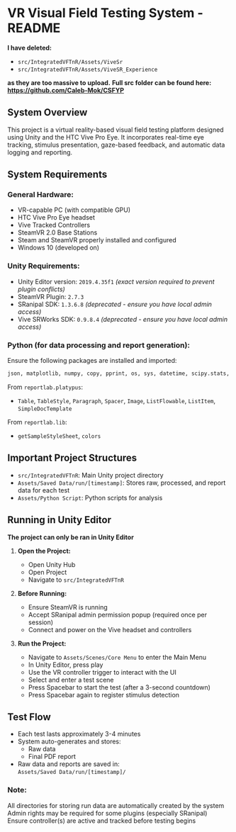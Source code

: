 
# VR Visual Field Testing System - README

**I have deleted:**
* `src/IntegratedVFTnR/Assets/ViveSr` 
* `src/IntegratedVFTnR/Assets/ViveSR_Experience` 
  
**as they are too massive to upload.**
**Full src folder can be found here: https://github.com/Caleb-Mok/CSFYP**

## System Overview

This project is a virtual reality-based visual field testing platform designed using Unity and the HTC Vive Pro Eye. It incorporates real-time eye tracking, stimulus presentation, gaze-based feedback, and automatic data logging and reporting.



## System Requirements

### General Hardware:
* VR-capable PC (with compatible GPU)
* HTC Vive Pro Eye headset
* Vive Tracked Controllers
* SteamVR 2.0 Base Stations
* Steam and SteamVR properly installed and configured
* Windows 10 (developed on)


### Unity Requirements:
* Unity Editor version: `2019.4.35f1` *(exact version required to prevent plugin conflicts)*
* SteamVR Plugin: `2.7.3`
* SRanipal SDK: `1.3.6.8` *(deprecated - ensure you have local admin access)*
* Vive SRWorks SDK: `0.9.8.4` *(deprecated - ensure you have local admin access)*



### Python (for data processing and report generation):
Ensure the following packages are installed and imported:
```python
json, matplotlib, numpy, copy, pprint, os, sys, datetime, scipy.stats, io, PIL, reportlab
```

From `reportlab.platypus`:
* `Table`, `TableStyle`, `Paragraph`, `Spacer`, `Image`, `ListFlowable`, `ListItem`, `SimpleDocTemplate`

From `reportlab.lib`:
* `getSampleStyleSheet`, `colors`


## Important Project Structures

* `src/IntegratedVFTnR`: Main Unity project directory  
* `Assets/Saved Data/run/[timestamp]`: Stores raw, processed, and report data for each test  
* `Assets/Python Script`: Python scripts for analysis 


## Running in Unity Editor

**The project can only be ran in Unity Editor**

1. **Open the Project:**
   * Open Unity Hub
   * Open Project
   * Navigate to `src/IntegratedVFTnR`  

2. **Before Running:**
   * Ensure SteamVR is running  
   * Accept SRanipal admin permission popup (required once per session) 
   * Connect and power on the Vive headset and controllers  

3. **Run the Project:**
   * Navigate to `Assets/Scenes/Core Menu` to enter the Main Menu  
   * In Unity Editor, press play
   * Use the VR controller trigger to interact with the UI  
   * Select and enter a test scene  
   * Press Spacebar to start the test (after a 3-second countdown)  
   * Press Spacebar again to register stimulus detection  


## Test Flow

* Each test lasts approximately 3-4 minutes
* System auto-generates and stores:
   * Raw data  
   * Final PDF report
* Raw data and reports are saved in:  
  `Assets/Saved Data/run/[timestamp]/`

### Note:
All directories for storing run data are automatically created by the system  
Admin rights may be required for some plugins (especially SRanipal)  
Ensure controller(s) are active and tracked before testing begins  
